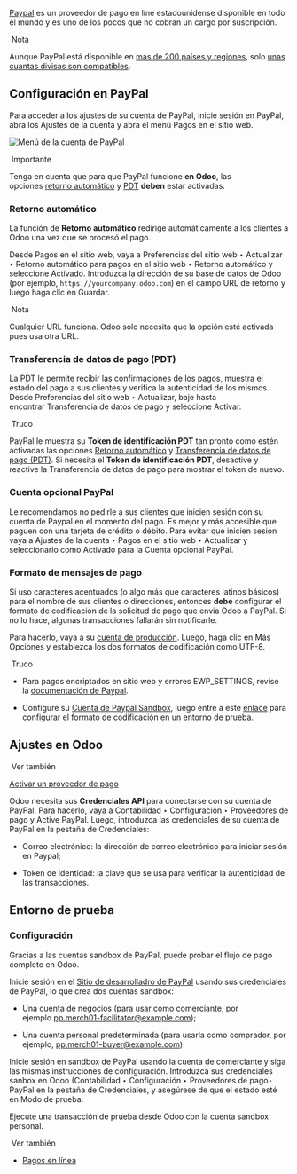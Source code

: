 [Paypal](https://www.paypal.com/) es un proveedor de pago en líne estadounidense disponible en todo el mundo y es uno de los pocos que no cobran un cargo por suscripción.

 Nota

Aunque PayPal está disponible en [más de 200 países y regiones](https://www.paypal.com/webapps/mpp/country-worldwide), solo [unas cuantas divisas son compatibles](https://developer.paypal.com/docs/reports/reference/paypal-supported-currencies).

## Configuración en PayPal[](https://www.odoo.com/documentation/17.0/es/applications/finance/payment_providers/paypal.html#settings-in-paypal "Enlazar permanentemente con este título")

Para acceder a los ajustes de su cuenta de PayPal, inicie sesión en PayPal, abra los Ajustes de la cuenta y abra el menú Pagos en el sitio web.

![Menú de la cuenta de PayPal](https://www.odoo.com/documentation/17.0/es/_images/paypal-account.png)

 Importante

Tenga en cuenta que para que PayPal funcione **en Odoo**, las opciones [retorno automático](https://www.odoo.com/documentation/17.0/es/applications/finance/payment_providers/paypal.html#paypal-auto-return) y [PDT](https://www.odoo.com/documentation/17.0/es/applications/finance/payment_providers/paypal.html#paypal-pdt) **deben** estar activadas.

### Retorno automático[](https://www.odoo.com/documentation/17.0/es/applications/finance/payment_providers/paypal.html#auto-return "Enlazar permanentemente con este título")

La función de **Retorno automático** redirige automáticamente a los clientes a Odoo una vez que se procesó el pago.

Desde Pagos en el sitio web, vaya a Preferencias del sitio web ‣ Actualizar ‣ Retorno automático para pagos en el sitio web ‣ Retorno automático y seleccione Activado. Introduzca la dirección de su base de datos de Odoo (por ejemplo, `https://yourcompany.odoo.com`) en el campo URL de retorno y luego haga clic en Guardar.

 Nota

Cualquier URL funciona. Odoo solo necesita que la opción esté activada pues usa otra URL.

### Transferencia de datos de pago (PDT)[](https://www.odoo.com/documentation/17.0/es/applications/finance/payment_providers/paypal.html#payment-data-transfer-pdt "Enlazar permanentemente con este título")

La PDT le permite recibir las confirmaciones de los pagos, muestra el estado del pago a sus clientes y verifica la autenticidad de los mismos. Desde Preferencias del sitio web ‣ Actualizar, baje hasta encontrar Transferencia de datos de pago y seleccione Activar.

 Truco

PayPal le muestra su **Token de identificación PDT** tan pronto como estén activadas las opciones [Retorno automático](https://www.odoo.com/documentation/17.0/es/applications/finance/payment_providers/paypal.html#paypal-auto-return) y [Transferencia de datos de pago (PDT)](https://www.odoo.com/documentation/17.0/es/applications/finance/payment_providers/paypal.html#paypal-pdt). Si necesita el **Token de identificación PDT**, desactive y reactive la Transferencia de datos de pago para mostrar el token de nuevo.

### Cuenta opcional PayPal[](https://www.odoo.com/documentation/17.0/es/applications/finance/payment_providers/paypal.html#paypal-account-optional "Enlazar permanentemente con este título")

Le recomendamos no pedirle a sus clientes que inicien sesión con su cuenta de Paypal en el momento del pago. Es mejor y más accesible que paguen con una tarjeta de crédito o débito. Para evitar que inicien sesión vaya a Ajustes de la cuenta ‣ Pagos en el sitio web ‣ Actualizar y seleccionarlo como Activado para la Cuenta opcional PayPal.

### Formato de mensajes de pago[](https://www.odoo.com/documentation/17.0/es/applications/finance/payment_providers/paypal.html#payment-messages-format "Enlazar permanentemente con este título")

Si uso caracteres acentuados (o algo más que caracteres latinos básicos) para el nombre de sus clientes o direcciones, entonces **debe** configurar el formato de codificación de la solicitud de pago que envia Odoo a PayPal. Si no lo hace, algunas transacciones fallarán sin notificarle.

Para hacerlo, vaya a su [cuenta de producción](https://www.paypal.com/cgi-bin/customerprofileweb?cmd=_profile-language-encoding). Luego, haga clic en Más Opciones y establezca los dos formatos de codificación como UTF-8.

 Truco

- Para pagos encriptados en sitio web y errores EWP_SETTINGS, revise la [documentación de Paypal](https://developer.paypal.com/docs/online/).
    
- Configure su [Cuenta de Paypal Sandbox](https://www.odoo.com/documentation/17.0/es/applications/finance/payment_providers/paypal.html#paypal-testing), luego entre a este [enlace](https://sandbox.paypal.com/cgi-bin/customerprofileweb?cmd=_profile-language-encoding) para configurar el formato de codificación en un entorno de prueba.
    

## Ajustes en Odoo[](https://www.odoo.com/documentation/17.0/es/applications/finance/payment_providers/paypal.html#settings-in-odoo "Enlazar permanentemente con este título")

 Ver también

[Activar un proveedor de pago](https://www.odoo.com/documentation/17.0/es/applications/finance/payment_providers.html#payment-providers-add-new)

Odoo necesita sus **Credenciales API** para conectarse con su cuenta de PayPal. Para hacerlo, vaya a Contabilidad ‣ Configuración ‣ Proveedores de pago y Active PayPal. Luego, introduzca las credenciales de su cuenta de PayPal en la pestaña de Credenciales:

- Correo electrónico: la dirección de correo electrónico para iniciar sesión en Paypal;
    
- Token de identidad: la clave que se usa para verificar la autenticidad de las transacciones.
    

## Entorno de prueba[](https://www.odoo.com/documentation/17.0/es/applications/finance/payment_providers/paypal.html#test-environment "Enlazar permanentemente con este título")

### Configuración[](https://www.odoo.com/documentation/17.0/es/applications/finance/payment_providers/paypal.html#configuration "Enlazar permanentemente con este título")

Gracias a las cuentas sandbox de PayPal, puede probar el flujo de pago completo en Odoo.

Inicie sesión en el [Sitio de desarrolladro de PayPal](https://developer.paypal.com/) usando sus credenciales de PayPal, lo que crea dos cuentas sandbox:

- Una cuenta de negocios (para usar como comerciante, por ejemplo [pp.merch01-facilitator@example.com](mailto:pp.merch01-facilitator%40example.com));
    
- Una cuenta personal predeterminada (para usarla como comprador, por ejemplo, [pp.merch01-buyer@example.com](mailto:pp.merch01-buyer%40example.com)).
    

Inicie sesión en sandbox de PayPal usando la cuenta de comerciante y siga las mismas instrucciones de configuración. Introduzca sus credenciales sanbox en Odoo (Contabilidad ‣ Configuración ‣ Proveedores de pago‣ PayPal en la pestaña de Credenciales, y asegúrese de que el estado esté en Modo de prueba.

Ejecute una transacción de prueba desde Odoo con la cuenta sandbox personal.

 Ver también

- [Pagos en línea](https://www.odoo.com/documentation/17.0/es/applications/finance/payment_providers.html)